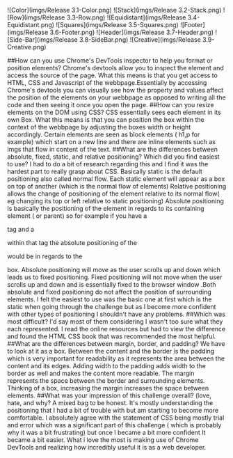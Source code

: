 ![Color](imgs/Release 3.1-Color.png)
![Stack](imgs/Release 3.2-Stack.png)
![Row](imgs/Release 3.3-Row.png)
![Equidistant](imgs/Release 3.4-Equidistant.png)
![Squares](imgs/Release 3.5-Squares.png)
![Footer](imgs/Release 3.6-Footer.png)
![Header](imgs/Release 3.7-Header.png)
![Side-Bar](imgs/Release 3.8-SideBar.png)
![Creative](imgs/Release 3.9-Creative.png)

##How can you use Chrome's DevTools inspector to help you format or position elements?
Chrome's devtools allow you to inspect the element and access the source of the page. What this means is that you get access to HTML, CSS and Javascript of the webbpage.Essentially by accessing Chrome's devtools you can visually see how the property and values affect the position of the elements on your webbpage as opposed to writing all the code and then seeing it once you open the page. 
##How can you resize elements on the DOM using CSS?
CSS essentially sees each element in its own Box. What this means is that you can position the box within the context of the webbpage by adjusting the boxes width or height accordingly. Certain elements are seen as block elements ( h1,p for example) which start on a new line and there are inline elements such as imgs that flow in content of the text.
##What are the differences between absolute, fixed, static, and relative positioning? Which did you find easiest to use?
I had to do a bit of research regarding this and I find it was the hardest part to really grasp about CSS. Basically static is the default positioning also called normal flow. Each static element will appear as a box on top of another (which is the normal flow of elements) Relative positioning allows the change of positioning of the element relative to its normal flow( eg changing its top or left relative to static positioning) Absolute positioning is basically the positioning of the element in regards to its containing element ( or parent) so for example if you have a <div> tag and a <p> within that tag the absolute positioning of the <p> would be in regards to the <div> box. Absolute positioning will move as the user scrolls up and down which leads us to fixed positioning. Fixed positioning will not move when the user scrolls up and down and is essentially fixed to the browser window .Both absolute and fixed positioning do not affect the position of surrounding elements. I felt the easiest to use was the basic one at first which is the static when going through the challenge but as I become more confident with other types of positioning I shouldn't have any problems.
##Which was most difficult?
I'd say most of them considering I wasn't too sure what they each represented. I read the online resources but had to view the difference and found the HTML CSS book that was recommended the most helpful.
##What are the differences between margin, border, and padding?
We have to look at it as a box. Between the content and the border is the padding which is very important for readability as it represents the area between the content and its edges. Adding width to the padding adds width to the border as well and makes the content more readable. The margin represents the space between the border and surrounding elements. Thinking of a box, increasing the margin increases the space between elements.
##What was your impression of this challenge overall? (love, hate, and why?
A mixed bag to be honest. It's mostly understanding the positioning that I had a bit of trouble with but am starting to become more comfortable. I absolutely agree with the statement of CSS being mostly trial and error which was a significant part of this challenge ( which is probably why it was a bit frustrating) but once I became a bit more confident It became a bit easier. What i love the most is making use of Chrome DevTools and realizing how incredibly useful it is as a web developer.